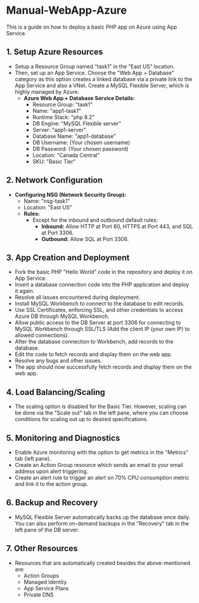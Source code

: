 # Manual-WebApp-Azure
This is a guide on how to deploy a basic PHP app on Azure using App Service.

## 1. Setup Azure Resources
* Setup a Resource Group named "task1" in the "East US" location.
* Then, set up an App Service. Choose the "Web App + Database" category as this option creates a linked database via a private link to the App Service and also a VNet. Create a MySQL Flexible Server, which is highly managed by Azure.
    * **Azure Web App + Database Service Details:**
        * Resource Group: "task1"
        * Name: "app1-task1"
        * Runtime Stack: "php 8.2"
        * DB Engine: "MySQL Flexible server"
        * Server: "app1-server"
        * Database Name: "app1-database"
        * DB Username: (Your chosen username)
        * DB Password: (Your chosen password)
        * Location: "Canada Central"
        * SKU: "Basic Tier"

## 2. Network Configuration
* **Configuring NSG (Network Security Group):**
    * Name: "nsg-task1"
    * Location: "East US"
    * **Rules:**
        * Except for the inbound and outbound default rules:
            * **Inbound:** Allow HTTP at Port 80, HTTPS at Port 443, and SQL at Port 3306.
            * **Outbound:** Allow SQL at Port 3306.

## 3. App Creation and Deployment
* Fork the basic PHP "Hello World" code in the repository and deploy it on App Service.
* Insert a database connection code into the PHP application and deploy it again.
* Resolve all issues encountered during deployment.
* Install MySQL Workbench to connect to the database to edit records.
* Use SSL Certificates, enforcing SSL, and other credentials to access Azure DB through MySQL Workbench.
* Allow public access to the DB Server at port 3306 for connecting to MySQL Workbench through SSL/TLS (Add the client IP (your own IP) to allowed connections).
* After the database connection to Workbench, add records to the database.
* Edit the code to fetch records and display them on the web app.
* Resolve any bugs and other issues.
* The app should now successfully fetch records and display them on the web app.

## 4. Load Balancing/Scaling
* The scaling option is disabled for the Basic Tier. However, scaling can be done via the "Scale out" tab in the left pane, where you can choose conditions for scaling out up to desired specifications.

## 5. Monitoring and Diagnostics
* Enable Azure monitoring with the option to get metrics in the "Metrics" tab (left pane).
* Create an Action Group resource which sends an email to your email address upon alert triggering.
* Create an alert rule to trigger an alert on 70% CPU consumption metric and link it to the action group.

## 6. Backup and Recovery
* MySQL Flexible Server automatically backs up the database once daily. You can also perform on-demand backups in the "Recovery" tab in the left pane of the DB server.

## 7. Other Resources
* Resources that are automatically created besides the above-mentioned are:
    * Action Groups
    * Managed Identity
    * App Service Plans
    * Private DNS
